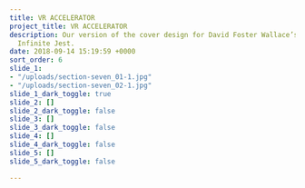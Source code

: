 ```yaml
---
title: VR ACCELERATOR
project_title: VR ACCELERATOR
description: Our version of the cover design for David Foster Wallace’s magnum opus,
  Infinite Jest.
date: 2018-09-14 15:19:59 +0000
sort_order: 6
slide_1:
- "/uploads/section-seven_01-1.jpg"
- "/uploads/section-seven_02-1.jpg"
slide_1_dark_toggle: true
slide_2: []
slide_2_dark_toggle: false
slide_3: []
slide_3_dark_toggle: false
slide_4: []
slide_4_dark_toggle: false
slide_5: []
slide_5_dark_toggle: false

---
```

